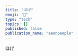 ```yaml
---
title: "ほげ"
emoji: "🔖"
type: "tech"
topics: []
published: false
publication_name: "aeonpeople"
---
```


ほげ
